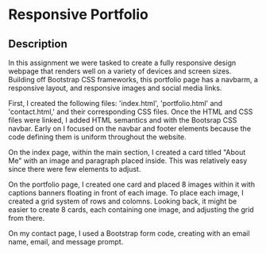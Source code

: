 # Responsive Portfolio

## Description
In this assignment we were tasked to create a fully responsive design webpage that renders well on a variety of devices and screen sizes. Building off Bootstrap CSS frameworks, this portfolio  page has a navbarm, a responsive layout, and responsive images and social media links.

First, I created the following files: 'index.html', 'portfolio.html' and 'contact.html,' and their corresponding CSS files. Once the HTML and CSS files were linked, I added HTML semantics and with the Bootsrap CSS navbar. Early on I focused on the navbar and footer elements because the code defining them is uniform throughout the website.

On the index page, within the main section, I created a card titled "About Me" with an image and paragraph placed inside. This was relatively easy since there were few elements to adjust.

On the portfolio page, I created one card and placed 8 images within it with captions banners floating in front of each image. To place each image, I created a grid system of rows and colomns. Looking back, it might be easier to create 8 cards, each containing  one image, and adjusting the grid from there.

On my contact page, I used a Bootstrap form code, creating with an email name, email, and message prompt.

